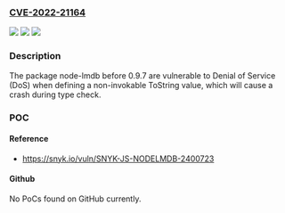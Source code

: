 ### [CVE-2022-21164](https://cve.mitre.org/cgi-bin/cvename.cgi?name=CVE-2022-21164)
![](https://img.shields.io/static/v1?label=Product&message=node-lmdb&color=blue)
![](https://img.shields.io/static/v1?label=Version&message=n%2Fa&color=blue)
![](https://img.shields.io/static/v1?label=Vulnerability&message=Denial%20of%20Service%20(DoS)&color=brighgreen)

### Description

The package node-lmdb before 0.9.7 are vulnerable to Denial of Service (DoS) when defining a non-invokable ToString value, which will cause a crash during type check.

### POC

#### Reference
- https://snyk.io/vuln/SNYK-JS-NODELMDB-2400723

#### Github
No PoCs found on GitHub currently.

